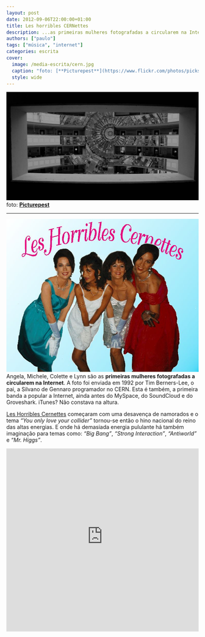 ```yaml
---
layout: post
date: 2012-09-06T22:00:00+01:00
title: Les horribles CERNettes
description: ...as primeiras mulheres fotografadas a circularem na Internet
authors: ["paulo"]
tags: ["música", "internet"]
categories: escrita
cover:
  image: /media-escrita/cern.jpg
  caption: "foto: [**Picturepest**](https://www.flickr.com/photos/picksfromoutthere/15128223412/)"
  style: wide
---
```


![](/media-escrita/cern.jpg)
foto: [**Picturepest**](https://www.flickr.com/photos/picksfromoutthere/15128223412/)

---

![Les Horribles Cernettes](/media-escrita/les-horribles-cernettes.jpg)
Angela, Michele, Colette e Lynn são as **primeiras mulheres fotografadas a circularem na Internet**.
A foto foi enviada em 1992 por Tim Berners-Lee, o pai, a Silvano de Gennaro programador no CERN. Esta é também, a primeira banda a popular a Internet, ainda antes do MySpace, do SoundCloud e do Groveshark. iTunes? Não constava na altura.

[Les Horribles Cernettes](http://www.exploratorium.edu/origins/cern/people/cernettes.html) começaram com uma desavença de namorados e o tema *“You only love your collider”* tornou-se então o hino nacional do reino das altas energias. E onde há demasiada energia pululante há também imaginação para temas como: *“Big Bang”*, *“Strong Interaction”*, *“Antiworld”* e *“Mr. Higgs”*.

<iframe width="100%" height="480" src="https://www.youtube-nocookie.com/embed/A1L2xODZSI4?rel=0&amp;showinfo=0" frameborder="0" allow="autoplay; encrypted-media" allowfullscreen></iframe>
